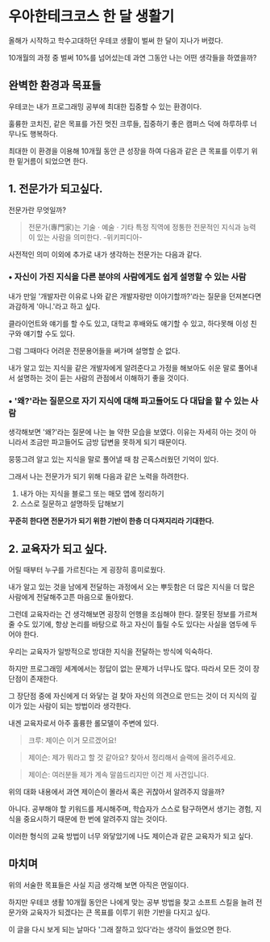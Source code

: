 # 우아한테크코스 한 달 생활기

올해가 시작하고 학수고대하던 우테코 생활이 벌써 한 달이 지나가 버렸다.

10개월의 과정 중 벌써 10%를 넘어섰는데 과연 그동안 나는 어떤 생각들을 하였을까?

## 완벽한 환경과 목표들
우테코는 내가 프로그래밍 공부에 최대한 집중할 수 있는 환경이다. 

훌륭한 코치진, 같은 목표를 가진 멋진 크루들, 집중하기 좋은 캠퍼스 덕에 하루하루 너무나도 행복하다. 

최대한 이 환경을 이용해 10개월 동안 큰 성장을 하여 다음과 같은 큰 목표를 이루기 위한 밑거름이 되었으면 한다.

## 1. 전문가가 되고싶다.
전문가란 무엇일까? 
> 전문가(專門家)는 기술 · 예술 · 기타 특정 직역에 정통한 전문적인 지식과 능력이 있는 사람을 의미한다. -위키피디아-

사전적인 의미 이외에 추가로 내가 생각하는 전문가는 다음과 같다.

### • 자신이 가진 지식을 다른 분야의 사람에게도 쉽게 설명할 수 있는 사람

내가 만일 '개발자란 이유로 나와 같은 개발자랑만 이야기할까?'라는 질문을 던져본다면 과감하게 '아니.'라고 하고 싶다.
 
클라이언트와 얘기를 할 수도 있고, 대학교 후배와도 얘기할 수 있고, 하다못해 이성 친구와 얘기할 수도 있다.

그럼 그때마다 어려운 전문용어들을 써가며 설명할 순 없다.

내가 알고 있는 지식을 같은 개발자에게 알려준다고 가정을 해보아도 쉬운 말로 풀어내서 설명하는 것이 듣는 사람의 관점에서 이해하기 좋을 것이다.

### • '왜?'라는 질문으로 자기 지식에 대해 파고들어도 다 대답을 할 수 있는 사람

생각해보면 '왜?'라는 질문에 나는 늘 약한 모습을 보였다. 이유는 자세히 아는 것이 아니라서 조금만 파고들어도 금방 답변을 못하게 되기 때문이다.

뭉뚱그려 알고 있는 지식을 말로 풀어낼 때 참 곤혹스러웠던 기억이 있다. 

그래서 나는 전문가가 되기 위해 다음과 같은 노력을 하려한다. 

1. 내가 아는 지식을 블로그 또는 매모 앱에 정리하기
2. 스스로 질문하고 설명하듯 답해보기 

**꾸준히 한다면 전문가가 되기 위한 기반이 한층 더 다져지리라 기대한다.**

## 2. 교육자가 되고 싶다.

어릴 때부터 누구를 가르친다는 게 굉장히 흥미로웠다.

내가 알고 있는 것을 남에게 전달하는 과정에서 오는 뿌듯함은 더 많은 지식을 더 많은 사람에게 전달해주고픈 마음으로 돌아왔다.

그런데 교육자라는 건 생각해보면 굉장히 언행을 조심해야 한다. 잘못된 정보를 가르쳐 줄 수도 있기에, 항상 논리를 바탕으로 하고 자신이 틀릴 수도 있다는 사실을 염두에 두어야 한다.

우리는 교육자가 일방적으로 방대한 지식을 전달하는 방식에 익숙하다. 

하지만 프로그래밍 세계에서는 정답이 없는 문제가 너무나도 많다. 따라서 모든 것이 장단점이 존재한다.

그 장단점 중에 자신에게 더 와닿는 걸 찾아 자신의 의견으로 만드는 것이 더 지식의 깊이가 있는 사람이 되는 방법이라 생각한다.

내겐 교육자로서 아주 훌륭한 롤모델이 주변에 있다. 

> 크루: 제이슨 이거 모르겠어요!

> 제이슨: 제가 뭐라고 할 것 같아요? 찾아서 정리해서 슬랙에 올려주세요.

> 제이슨: 여러분들 제가 계속 말씀드리지만 이건 제 사견입니다.

위의 대화 내용에서 과연 제이슨이 몰라서 혹은 귀찮아서 알려주지 않을까? 

아니다. 공부해야 할 키워드를 제시해주며, 학습자가 스스로 탐구하면서 생기는 경험, 지식을 중요시하기 때문에 한 번에 알려주지 않는 것이다.

이러한 형식의 교육 방법이 너무 와닿았기에 나도 제이슨과 같은 교육자가 되고 싶다.

## 마치며

위의 서술한 목표들은 사실 지금 생각해 보면 아직은 먼일이다.

하지만 우테코 생활 10개월 동안은 나에게 맞는 공부 방법을 찾고 소프트 스킬을 늘려 전문가와 교육자가 되겠다는 큰 목표를 이루기 위한 기반을 다지고 싶다.

이 글을 다시 보게 되는 날마다 '그래 잘하고 있다'라는 생각이 들었으면 한다.

